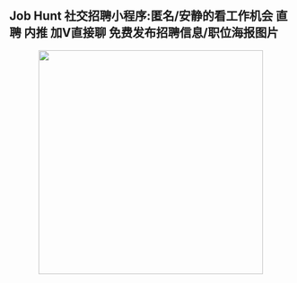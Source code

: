 ## Job Hunt 社交招聘小程序:匿名/安静的看工作机会 直聘 内推 加V直接聊 免费发布招聘信息/职位海报图片 
<p align="center">
<img src="https://6a6f-job-hunt-bvzy1-1259590017.tcb.qcloud.la/adForGithub/jobhunt-javaguide.png" style="margin: 0 auto;width:400px"/>
</p>
